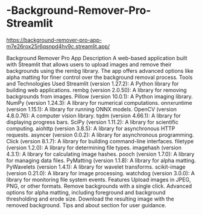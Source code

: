 # -Background-Remover-Pro-Streamlit
https://background-remover-pro-app-m7e26rox25r6qsnpd4hv9c.streamlit.app/

Background Remover Pro App
Description
A web-based application built with Streamlit that allows users to upload images and remove their backgrounds using the rembg library. The app offers advanced options like alpha matting for finer control over the background removal process.
Tools and Technologies Used
Streamlit (version 1.27.2): A Python library for building web applications.
rembg (version 2.0.50): A library for removing backgrounds from images.
Pillow (version 10.0.1): A Python imaging library.
NumPy (version 1.24.3): A library for numerical computations.
onnxruntime (version 1.15.1): A library for running ONNX models.
OpenCV (version 4.8.0.76): A computer vision library.
tqdm (version 4.66.1): A library for displaying progress bars.
SciPy (version 1.11.2): A library for scientific computing.
aiohttp (version 3.8.5): A library for asynchronous HTTP requests.
asyncer (version 0.0.2): A library for asynchronous programming.
Click (version 8.1.7): A library for building command-line interfaces.
filetype (version 1.2.0): A library for determining file types.
imagehash (version 4.3.1): A library for calculating image hashes.
pooch (version 1.7.0): A library for managing data files.
PyMatting (version 1.1.8): A library for alpha matting.
PyWavelets (version 1.4.1): A library for wavelet transforms.
scikit-image (version 0.21.0): A library for image processing.
watchdog (version 3.0.0): A library for monitoring file system events.
Features
Upload images in JPEG, PNG, or other formats.
Remove backgrounds with a single click.
Advanced options for alpha matting, including foreground and background thresholding and erode size.
Download the resulting image with the removed background.
Tips and about section for user guidance.
